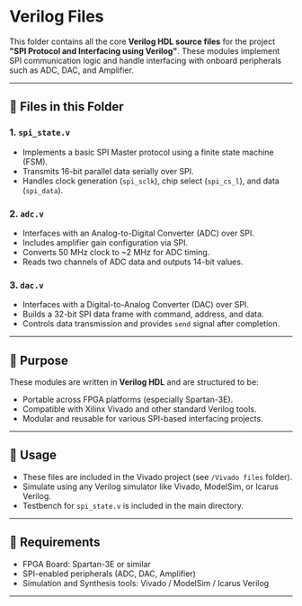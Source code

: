 # Verilog Files

This folder contains all the core **Verilog HDL source files** for the project **"SPI Protocol and Interfacing using Verilog"**. These modules implement SPI communication logic and handle interfacing with onboard peripherals such as ADC, DAC, and Amplifier.

---

## 📁 Files in this Folder

### 1. `spi_state.v`
- Implements a basic SPI Master protocol using a finite state machine (FSM).
- Transmits 16-bit parallel data serially over SPI.
- Handles clock generation (`spi_sclk`), chip select (`spi_cs_l`), and data (`spi_data`).

### 2. `adc.v`
- Interfaces with an Analog-to-Digital Converter (ADC) over SPI.
- Includes amplifier gain configuration via SPI.
- Converts 50 MHz clock to ~2 MHz for ADC timing.
- Reads two channels of ADC data and outputs 14-bit values.

### 3. `dac.v`
- Interfaces with a Digital-to-Analog Converter (DAC) over SPI.
- Builds a 32-bit SPI data frame with command, address, and data.
- Controls data transmission and provides `send` signal after completion.

---

## 📌 Purpose

These modules are written in **Verilog HDL** and are structured to be:
- Portable across FPGA platforms (especially Spartan-3E).
- Compatible with Xilinx Vivado and other standard Verilog tools.
- Modular and reusable for various SPI-based interfacing projects.

---

## 🧪 Usage

- These files are included in the Vivado project (see `/Vivado files` folder).
- Simulate using any Verilog simulator like Vivado, ModelSim, or Icarus Verilog.
- Testbench for `spi_state.v` is included in the main directory.

---

## 📌 Requirements

- FPGA Board: Spartan-3E or similar
- SPI-enabled peripherals (ADC, DAC, Amplifier)
- Simulation and Synthesis tools: Vivado / ModelSim / Icarus Verilog

---
